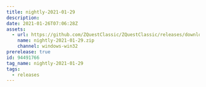 ```yaml
---
title: nightly-2021-01-29
description: 
date: 2021-01-26T07:06:28Z
assets: 
  - url: https://github.com/ZQuestClassic/ZQuestClassic/releases/download/nightly-2021-01-29/nightly-2021-01-29.zip
    name: nightly-2021-01-29.zip
    channel: windows-win32
prerelease: true
id: 94491766
tag_name: nightly-2021-01-29
tags:
  - releases
---
```



